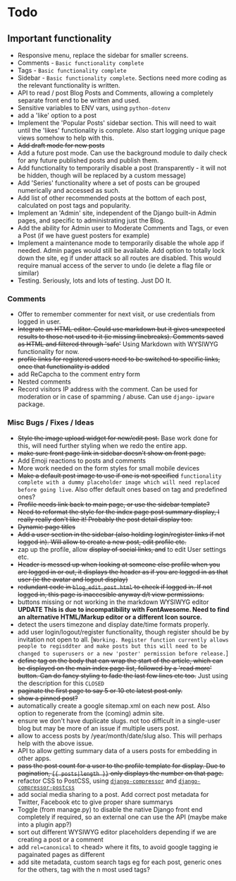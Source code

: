 # Todo

## Important functionality

* Responsive menu, replace the sidebar for smaller screens.
* Comments - `Basic functionality complete`
* Tags - `Basic functionality complete`
* Sidebar - `Basic functionality complete`. Sections need more coding as the
  relevant functionality is written.
* API to read / post Blog Posts and Comments, allowing a completely separate
  front end to be written and used.
* Sensitive variables to ENV vars, using `python-dotenv`
* add a 'like' option to a post
* Implement the 'Popular Posts' sidebar section. This will need to wait until
  the 'likes' functionality is complete. Also start logging unique page views
  somehow to help with this.
* ~~Add draft mode for new posts~~
* Add a future post mode. Can use the background module to daily check for any
  future published posts and publish them.
* Add functionality to temporarily disable a post (transparently - it will not
  be hidden, though will be replaced by a custom message)
* Add 'Series' functionality where a set of posts can be grouped numerically
  and accessed as such.
* Add list of other recommended posts at the bottom of each post, calculated on
  post tags and popularity.
* Implement an 'Admin' site, independent of the Django built-in Admin pages, and
  specific to administrating just the Blog.
* Add the ability for Admin user to Moderate Comments and Tags, or even a Post
  (if we have guest posters for example)
* Implement a maintenance mode to temporarily disable the whole app if needed.
  Admin pages would still be available. Add option to totally lock down the
  site, eg if under attack so all routes are disabled. This would require manual
  access of the server to undo (ie delete a flag file or similar)
* Testing. Seriously, lots and lots of testing. Just DO It.

### Comments

* Offer to remember commenter for next visit, or use credentials from logged in
  user.
* ~~Integrate an HTML editor. Could use markdown but it gives unexpected results
  to those not used to it (ie missing linebreaks). Comments saved as HTML and
  filtered through 'safe'~~ Using Markdown with WYSIWYG functionality for now.
* ~~profile links for registered users need to be switched to specific links,
  once that functionality is added~~
* add ReCapcha to the comment entry form
* Nested comments
* Record visitors IP address with the comment. Can be used for moderation or in
  case of spamming / abuse. Can use `django-ipware` package.

### Misc Bugs / Fixes / Ideas

* ~~Style the image upload widget for new/edit post.~~ Base work done for this,
  will need further styling when we redo the entire app.
* ~~make sure front page link in sidebar doesn't show on front page.~~
* Add Emoji reactions to posts and comments
* More work needed on the form styles for small mobile devices
* ~~Make a default post image to use if one is not specified~~ `functionality
  complete with a dummy placeholder image which will need replaced before going
  live`. Also offer default ones based on tag and predefined ones?
* ~~Profile needs link back to main page, or use the sidebar template?~~
* ~~Need to reformat the style for the index page post summary  display, I
  really really don't like it! Probably the post detail display too.~~
* ~~Dynamic page titles~~
* ~~Add a user section in the sidebar (also holding login/register links if not
  logged in). Will allow to create a new post, edit profile etc.~~
* zap up the profile, allow ~~display of social links, and~~ to edit User settings
  etc.
* ~~Header is messed up when looking at someone else profile when you are logged
  in or out, it displays the header as if you are logged in as that user (ie the
  avatar and logout display)~~
* ~~redundant code in `blog_edit_post.html` to check if logged in. If not logged
  in, this page is inaccesible anyway d/t view permissions.~~
* buttons missing or not working in the markdown WYSIWYG editor **UPDATE This is
  due to incompatibility with FontAwesome. Need to find an alternative
  HTML/Markup editor or a different Icon source.**
* detect the users timezone and display date/time formats properly.
* add user login/logout/register functionality, though register should be by
  invitation not open to all. [`Working. Register function currently allows
  people to regisddter and make posts but this will need to be changed to
  superusers or a new 'poster' permission before release.`]
* ~~define tag on the body that can wrap the start of the article, which can be
  displayed on the main index page list, followed by a 'read more' button. Can
  do fancy styling to fade the last few lines etc too.~~ Just using the
  description for this `CLOSED`
* ~~paginate the first page to say 5 or 10 etc latest post only.~~
* ~~show a pinned post?~~
* automatically create a google sitemap.xml on each new post. Also option to
  regenerate from the (coming) admin site.
* ensure we don't have duplicate slugs. not too difficult in a single-user blog
  but may be more of an issue if multiple users post.
* allow to access posts by /year/month/date/slug also. This will perhaps help
  with the above issue.
* API to allow getting summary data of a users posts for embedding in other
  apps.
* ~~pass the post count for a user to the profile template for display. Due to
  pagination, `{{ posts|length }}` only displays the number on that page.~~
* refactor CSS to PostCSS, using [`django-compressor`][djc] and
  [`django-compressor-postcss`][djc-postcss]
* add social media sharing to a post. Add correct post metadata for Twitter,
  Facebook etc to give proper share summarys
* Toggle (from manage.py) to disable the native Django front end completely if
  required, so an external one can use the API (maybe make into a plugin app?)
* sort out different WYSIWYG editor placeholders depending if we are creating
  a post or a comment
* add `rel=canonical` to \<head\> where it fits, to avoid google tagging ie
  pagainated pages as different
* add site metadata, custom search tags eg for each post, generic ones for the
  others, tag with the n most used tags?

[djc]: https://github.com/django-compressor/django-compressor
[djc-postcss]: https://github.com/Pithikos/django-compressor-postcss
